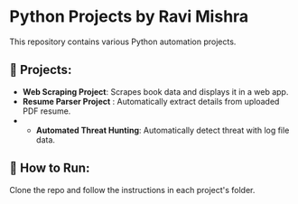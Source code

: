 # Python Projects by Ravi Mishra  
This repository contains various Python automation projects.

## 📌 Projects:
- **Web Scraping Project**: Scrapes book data and displays it in a web app.
- **Resume Parser Project** : Automatically extract details from uploaded PDF resume.
- - **Automated Threat Hunting**: Automatically detect threat with log file data.

## 🔧 How to Run:
Clone the repo and follow the instructions in each project's folder.
